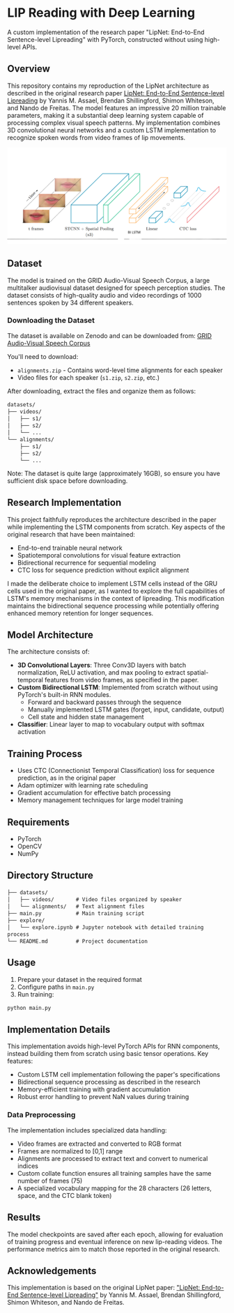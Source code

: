 # LIP Reading with Deep Learning

A custom implementation of the research paper "LipNet: End-to-End Sentence-level Lipreading" with PyTorch, constructed without using high-level APIs.

## Overview

This repository contains my reproduction of the LipNet architecture as described in the original research paper [LipNet: End-to-End Sentence-level Lipreading](https://arxiv.org/pdf/1611.01599.pdf) by Yannis M. Assael, Brendan Shillingford, Shimon Whiteson, and Nando de Freitas. The model features an impressive 20 million trainable parameters, making it a substantial deep learning system capable of processing complex visual speech patterns. My implementation combines 3D convolutional neural networks and a custom LSTM implementation to recognize spoken words from video frames of lip movements.

![Modifed LipNet Architecture](arc.png)

## Dataset

The model is trained on the GRID Audio-Visual Speech Corpus, a large multitalker audiovisual dataset designed for speech perception studies. The dataset consists of high-quality audio and video recordings of 1000 sentences spoken by 34 different speakers.

### Downloading the Dataset

The dataset is available on Zenodo and can be downloaded from:
[GRID Audio-Visual Speech Corpus](https://zenodo.org/records/3625687)

You'll need to download:
- `alignments.zip` - Contains word-level time alignments for each speaker
- Video files for each speaker (`s1.zip`, `s2.zip`, etc.)

After downloading, extract the files and organize them as follows:
```
datasets/
├── videos/
│   ├── s1/
│   ├── s2/
│   └── ...
└── alignments/
    ├── s1/
    ├── s2/
    └── ...
```

Note: The dataset is quite large (approximately 16GB), so ensure you have sufficient disk space before downloading.

## Research Implementation

This project faithfully reproduces the architecture described in the paper while implementing the LSTM components from scratch. Key aspects of the original research that have been maintained:

- End-to-end trainable neural network
- Spatiotemporal convolutions for visual feature extraction
- Bidirectional recurrence for sequential modeling
- CTC loss for sequence prediction without explicit alignment

I made the deliberate choice to implement LSTM cells instead of the GRU cells used in the original paper, as I wanted to explore the full capabilities of LSTM's memory mechanisms in the context of lipreading. This modification maintains the bidirectional sequence processing while potentially offering enhanced memory retention for longer sequences.

## Model Architecture

The architecture consists of:

- **3D Convolutional Layers**: Three Conv3D layers with batch normalization, ReLU activation, and max pooling to extract spatial-temporal features from video frames, as specified in the paper.
- **Custom Bidirectional LSTM**: Implemented from scratch without using PyTorch's built-in RNN modules.
  - Forward and backward passes through the sequence
  - Manually implemented LSTM gates (forget, input, candidate, output)
  - Cell state and hidden state management
- **Classifier**: Linear layer to map to vocabulary output with softmax activation

## Training Process

- Uses CTC (Connectionist Temporal Classification) loss for sequence prediction, as in the original paper
- Adam optimizer with learning rate scheduling
- Gradient accumulation for effective batch processing
- Memory management techniques for large model training

## Requirements

- PyTorch
- OpenCV
- NumPy

## Directory Structure

```
├── datasets/
│   ├── videos/       # Video files organized by speaker
│   └── alignments/   # Text alignment files
├── main.py           # Main training script
├── explore/
│   └── explore.ipynb # Jupyter notebook with detailed training process
└── README.md         # Project documentation
```

## Usage

1. Prepare your dataset in the required format
2. Configure paths in `main.py`
3. Run training:
```bash
python main.py
```

## Implementation Details

This implementation avoids high-level PyTorch APIs for RNN components, instead building them from scratch using basic tensor operations. Key features:

- Custom LSTM cell implementation following the paper's specifications
- Bidirectional sequence processing as described in the research
- Memory-efficient training with gradient accumulation
- Robust error handling to prevent NaN values during training

### Data Preprocessing

The implementation includes specialized data handling:
- Video frames are extracted and converted to RGB format
- Frames are normalized to [0,1] range
- Alignments are processed to extract text and convert to numerical indices 
- Custom collate function ensures all training samples have the same number of frames (75)
- A specialized vocabulary mapping for the 28 characters (26 letters, space, and the CTC blank token)

## Results

The model checkpoints are saved after each epoch, allowing for evaluation of training progress and eventual inference on new lip-reading videos. The performance metrics aim to match those reported in the original research.

## Acknowledgements

This implementation is based on the original LipNet paper: ["LipNet: End-to-End Sentence-level Lipreading"](https://arxiv.org/pdf/1611.01599.pdf) by Yannis M. Assael, Brendan Shillingford, Shimon Whiteson, and Nando de Freitas. 
